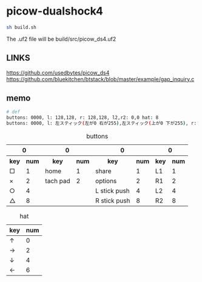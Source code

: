 # picow-dualshock4

```sh
sh build.sh
```

The .uf2 file will be build/src/picow_ds4.uf2

## LINKS

<https://github.com/usedbytes/picow_ds4>
<https://github.com/bluekitchen/btstack/blob/master/example/gap_inquiry.c>

## memo

```sh
# def
buttons: 0000, l: 128,128, r: 128,128, l2,r2: 0,0 hat: 8
buttons: 0000, l: 左スティック(左が0 右が255),左スティック(上が0 下が255), r: 右スティック(左が0 右が255),右スティック(上が0 下が255), l2,r2: L2ボタン(押し込んだら255),R2ボタン(押し込んだら255)  hat: 8

```

<table>
<caption>buttons</caption>
<thead>
<th colspan="2">0</th><th colspan="2">0</th><th colspan="2">0</th><th colspan="2">0</th>
</thead>
<tbody>
<tr>
<th>key</th>
<th>num</th>
<th>key</th>
<th>num</th>
<th>key</th>
<th>num</th>
<th>key</th>
<th>num</th>
</tr>
<tr>
<td>□</td>
<td>1</td>
<td>home</td>
<td>1</td>
<td>share</td>
<td>1</td>
<td>L1</td>
<td>1</td>
</tr>
<tr>
<td>×</td>
<td>2</td>
<td>tach pad</td>
<td>2</td>
<td>options</td>
<td>2</td>
<td>R1</td>
<td>2</td>
</tr>
<tr>
<td>○</td>
<td>4</td>
<td></td>
<td></td>
<td>L stick push</td>
<td>4</td>
<td>L2</td>
<td>4</td>
</tr>
<tr>
<td>△</td>
<td>8</td>
<td></td>
<td></td>
<td>R stick push</td>
<td>8</td>
<td>R2</td>
<td>8</td>
</tr>
</tbody>
</table>

<table>
<caption>hat</caption>
<thead><th>key</th><th>num</th></thead>
<tbody>
<tr><td>↑</td><td>0</td></tr>
<tr><td>→</td><td>2</td></tr>
<tr><td>↓</td><td>4</td></tr>
<tr><td>←</td><td>6</td></tr>
</tbody>
</table>
